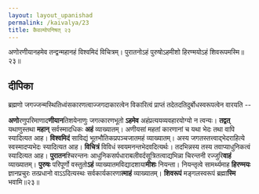 ```yaml
---
layout: layout_upanishad
permalink: /kaivalya/23
title: कैवल्योपनिषत् २३
---
```


<div class="mulam" markdown="1">
अणोरणीयानहमेव तन्द्वन्महानहं विश्वमिदं विचित्रम्।  
पुरातनोऽहं पुरुषोऽहमीशो हिरण्मयोऽहं शिवरूपमस्मि॥२३॥
</div>

## दीपिका

ब्रह्मणो जगज्जन्मस्थितिध्वंसकारणत्वाज्जगदाकारत्वेन विकारित्वं प्राप्तं तदेतदतिदुर्बोधस्वरूपत्वेन वारयति --

**अणो**रणुपरिमाणाद**णीयान**तिशयेनाणुः जगत्कारणभूतो **ऽहमेव** अहंप्रत्ययव्यवहारयोग्यो न त्वन्यः। 
**तद्वत्** यथाणुस्तथा **महान्** सर्वस्मादधिकः **अहं** व्याख्यातम्। 
अणीयसां महतां कारणानां च यथा भेदः तथा वापि स्यादित्यत आह। 
**विश्वमिदं** साविद्यं भूतभौतिकप्रपञ्चजातमहं व्याख्यातम्। 
अस्य जगतस्तत्त्वाद्भेदराहित्ये स्वस्मादप्यभेदः स्यादित्यत आह। 
**विचित्रं** विविधं स्वयमनन्तभेदवदित्यर्थः। 
तदभिन्नस्य तस्य तवाप्याधुनिकत्वं स्यादित्यत आह। 
**पुरातन**श्चिरन्तनः आधुनिकसर्पधाराबलीवर्दसूत्रितत्वाद्यभिन्ना चिरन्तनी रज्जुरि**वाहं** व्याख्यातम्। 
**पुरुषः** परिपूर्णो वस्तुतो**ऽहं** व्याख्यातमविद्यादशाया**मीशः** नियन्ता। 
नियन्तृत्वे सामर्थ्यमाह **हिरण्मयः** ज्ञानप्रचुरः तत्प्रधानो वाऽऽदित्यस्थः सर्वकार्यकारणा**त्माहं** व्याख्यातम्। **शिवरूपं** मङ्गलस्वरूपं ब्रह्मा**स्मि** भवामि॥२३॥